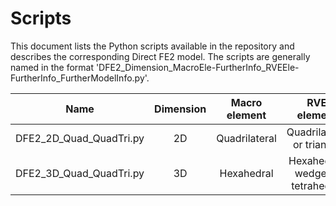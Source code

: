 # Scripts

This document lists the Python scripts available in the repository and describes the corresponding Direct FE2 model. The scripts are generally named in the format 'DFE2_Dimension_MacroEle-FurtherInfo_RVEEle-FurtherInfo_FurtherModelInfo.py'.

| Name | Dimension | Macro element | RVE element | Additional details |
| :-----: | :-----: | :-----: | :-----: | :-----: |
| DFE2_2D_Quad_QuadTri.py | 2D | Quadrilateral | Quadrilateral or triangle | - |
| DFE2_3D_Quad_QuadTri.py | 3D | Hexahedral | Hexahedral, wedge or tetrahedral | - |

